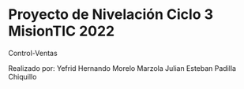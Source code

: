 # Proyecto de Nivelación Ciclo 3 MisionTIC 2022 

Control-Ventas

Realizado por:
Yefrid Hernando Morelo Marzola
Julian Esteban Padilla Chiquillo


